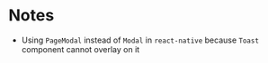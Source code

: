 # Notes

- Using `PageModal` instead of `Modal` in `react-native` because `Toast` component cannot overlay on it
